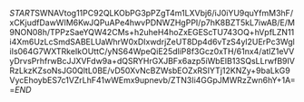 $START$SWNAVtog11PC92QLKObPG3pPZgT4m1LXVbj6/iJ0iYU9quYfmM3hF/xCKjudfDawWIM6KwJQPuAPe4hwvPDNWZHgPPI/p7hK8BZT5kL7iwAB/E/M9NON08h/TPPzSaeYQW42CMs+h2uheH4hoZxEGEScTU743OQ+hVpfLZN11i4Xm6UzLcSmdSABELUaWhrW0xDIxwdrjZeUT8Dp4d6vTzS4yl2UErPc3WgliIs064G7WXTRkeIkOUttC/yNS64WpeQiE25dliP8f3Gcz0xTH/61nx4/atlZ1eVVyDrvsPrhfrwBcJJXVFdw9a+dQSRYHrGXJBFx6azp5iWbElB13SQsLLrwfB9IVRzLkzKZsoNsJG0QltL0BE/vD50XvNcBZWsbEOZxRSIYTj12KNZy+9baLkG9VycEhoybES7c1VZrLhF41wWEmx9upnevb/ZTN3Ii4GGpJMWRzZwn6hY+1A==$END$